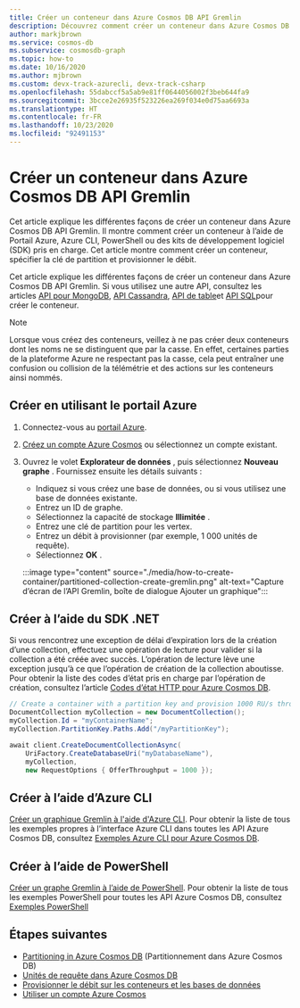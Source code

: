 ```yaml
---
title: Créer un conteneur dans Azure Cosmos DB API Gremlin
description: Découvrez comment créer un conteneur dans Azure Cosmos DB API Gremlin à l’aide de Portail Azure, .NET et d’autres kits de développement logiciel (SDK).
author: markjbrown
ms.service: cosmos-db
ms.subservice: cosmosdb-graph
ms.topic: how-to
ms.date: 10/16/2020
ms.author: mjbrown
ms.custom: devx-track-azurecli, devx-track-csharp
ms.openlocfilehash: 55dabccf5a5ab9e81ff0644056002f3beb644fa9
ms.sourcegitcommit: 3bcce2e26935f523226ea269f034e0d75aa6693a
ms.translationtype: HT
ms.contentlocale: fr-FR
ms.lasthandoff: 10/23/2020
ms.locfileid: "92491153"
---
```

# <a name="create-a-container-in-azure-cosmos-db-gremlin-api"></a>Créer un conteneur dans Azure Cosmos DB API Gremlin

Cet article explique les différentes façons de créer un conteneur dans Azure Cosmos DB API Gremlin. Il montre comment créer un conteneur à l’aide de Portail Azure, Azure CLI, PowerShell ou des kits de développement logiciel (SDK) pris en charge. Cet article montre comment créer un conteneur, spécifier la clé de partition et provisionner le débit.

Cet article explique les différentes façons de créer un conteneur dans Azure Cosmos DB API Gremlin. Si vous utilisez une autre API, consultez les articles [API pour MongoDB](how-to-create-container-mongodb.md), [API Cassandra](how-to-create-container-cassandra.md), [API de table](how-to-create-container-table.md)et [API SQL](how-to-create-container.md)pour créer le conteneur.

> [!NOTE]
> Lorsque vous créez des conteneurs, veillez à ne pas créer deux conteneurs dont les noms ne se distinguent que par la casse. En effet, certaines parties de la plateforme Azure ne respectant pas la casse, cela peut entraîner une confusion ou collision de la télémétrie et des actions sur les conteneurs ainsi nommés.

## <a name="create-using-azure-portal"></a><a id="portal-gremlin"></a>Créer en utilisant le portail Azure

1. Connectez-vous au [portail Azure](https://portal.azure.com/).

1. [Créez un compte Azure Cosmos](create-graph-dotnet.md#create-a-database-account) ou sélectionnez un compte existant.

1. Ouvrez le volet **Explorateur de données** , puis sélectionnez **Nouveau graphe** . Fournissez ensuite les détails suivants :

   * Indiquez si vous créez une base de données, ou si vous utilisez une base de données existante.
   * Entrez un ID de graphe.
   * Sélectionnez la capacité de stockage **Illimitée** .
   * Entrez une clé de partition pour les vertex.
   * Entrez un débit à provisionner (par exemple, 1 000 unités de requête).
   * Sélectionnez **OK** .

    :::image type="content" source="./media/how-to-create-container/partitioned-collection-create-gremlin.png" alt-text="Capture d’écran de l’API Gremlin, boîte de dialogue Ajouter un graphique":::

## <a name="create-using-net-sdk"></a><a id="dotnet-sql-graph"></a>Créer à l’aide du SDK .NET

Si vous rencontrez une exception de délai d’expiration lors de la création d’une collection, effectuez une opération de lecture pour valider si la collection a été créée avec succès. L’opération de lecture lève une exception jusqu’à ce que l’opération de création de la collection aboutisse. Pour obtenir la liste des codes d’état pris en charge par l’opération de création, consultez l’article [Codes d’état HTTP pour Azure Cosmos DB](/rest/api/cosmos-db/http-status-codes-for-cosmosdb).

```csharp
// Create a container with a partition key and provision 1000 RU/s throughput.
DocumentCollection myCollection = new DocumentCollection();
myCollection.Id = "myContainerName";
myCollection.PartitionKey.Paths.Add("/myPartitionKey");

await client.CreateDocumentCollectionAsync(
    UriFactory.CreateDatabaseUri("myDatabaseName"),
    myCollection,
    new RequestOptions { OfferThroughput = 1000 });
```

## <a name="create-using-azure-cli"></a><a id="cli-mongodb"></a>Créer à l’aide d’Azure CLI

[Créer un graphique Gremlin à l'aide d'Azure CLI](./scripts/cli/gremlin/create.md). Pour obtenir la liste de tous les exemples propres à l’interface Azure CLI dans toutes les API Azure Cosmos DB, consultez [Exemples Azure CLI pour Azure Cosmos DB](cli-samples.md).

## <a name="create-using-powershell"></a>Créer à l’aide de PowerShell

[Créer un graphe Gremlin à l’aide de PowerShell](./scripts/powershell/gremlin/create.md). Pour obtenir la liste de tous les exemples PowerShell pour toutes les API Azure Cosmos DB, consultez [Exemples PowerShell](powershell-samples.md)

## <a name="next-steps"></a>Étapes suivantes

* [Partitioning in Azure Cosmos DB](partitioning-overview.md) (Partitionnement dans Azure Cosmos DB)
* [Unités de requête dans Azure Cosmos DB](request-units.md)
* [Provisionner le débit sur les conteneurs et les bases de données](set-throughput.md)
* [Utiliser un compte Azure Cosmos](./account-databases-containers-items.md)